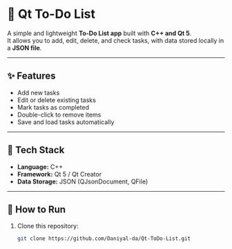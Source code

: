 # 📝 Qt To-Do List

A simple and lightweight **To-Do List app** built with **C++ and Qt 5**.  
It allows you to add, edit, delete, and check tasks, with data stored locally in a **JSON file**.

---

## ✨ Features
- Add new tasks  
- Edit or delete existing tasks  
- Mark tasks as completed  
- Double-click to remove items  
- Save and load tasks automatically  

---

## 🧰 Tech Stack
- **Language:** C++  
- **Framework:** Qt 5 / Qt Creator  
- **Data Storage:** JSON (QJsonDocument, QFile)

---

## 🚀 How to Run
1. Clone this repository:
   ```bash
   git clone https://github.com/Daniyal-da/Qt-ToDo-List.git
